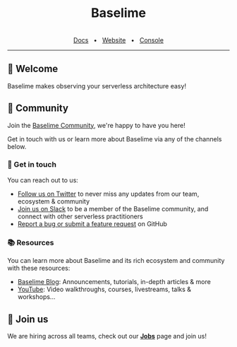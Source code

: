 <div align="center">
  <h1>Baselime</h1>

  <br />
  <a href="https://docs.baselime.io">Docs</a>
  <span>&nbsp;&nbsp;•&nbsp;&nbsp;</span>
  <a href="https://baselime.io/">Website</a>
  <span>&nbsp;&nbsp;•&nbsp;&nbsp;</span>
  <a href="https://console.baselime.io">Console</a>
  <br />
  <hr />
</div>

## 👋 Welcome

Baselime makes observing your serverless architecture easy!


## 💚 Community

Join the [Baselime Community](https://join.slack.com/t/baselimecommunity/shared_invite/zt-1eu7l0ag1-wxYXQV6Fr_aiB3ZPm3LhDQ), we're happy to have you here! 

Get in touch with us or learn more about Baselime via any of the channels below.

### 💌 Get in touch

You can reach out to us:

- [Follow us on Twitter](https://twitter.com/baselimehq) to never miss any updates from our team, ecosystem & community
- [Join us on Slack](https://join.slack.com/t/baselimecommunity/shared_invite/zt-1eu7l0ag1-wxYXQV6Fr_aiB3ZPm3LhDQ) to be a member of the Baselime community, and connect with other serverless practitioners
- [Report a bug or submit a feature request](https://github.com/baselime/cli/issues) on GitHub


### 📚 Resources

You can learn more about Baselime and its rich ecosystem and community with these resources:

- [Baselime Blog](https://baselime.io/blog): Announcements, tutorials, in-depth articles & more
- [YouTube](https://www.youtube.com/@baselimedev): Video walkthroughs, courses, livestreams, talks & workshops... 


## 🤝 Join us

We are hiring across all teams, check out our [**Jobs**](https://baselime.notion.site/Baselime-Careers-c83ec59a57114a98bee1ae927afad421) page and join us!


